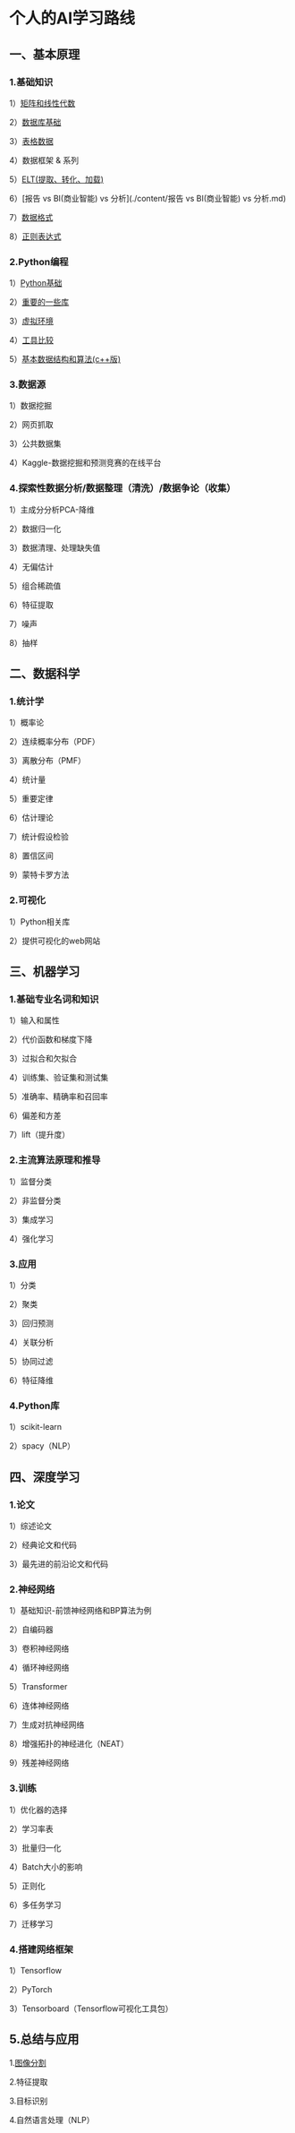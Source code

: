 # 个人的AI学习路线

## 一、基本原理

### 1.基础知识

1）[矩阵和线性代数](./content/矩阵和线性代数.md)

2）[数据库基础](./content/数据库基础.md)

3）[表格数据](./content/表格数据.md)

4）数据框架 & 系列

5）[ELT(提取、转化、加载)](./content/ELT(数据仓库).md)

6）[报告 vs BI(商业智能) vs 分析](./content/报告 vs BI(商业智能) vs 分析.md)

7）[数据格式](./content/数据格式.md)

8）[正则表达式](./content/正则表达式.md)

### 2.Python编程

1）[Python基础](./content/Python基础.md)

2）[重要的一些库](./content/重要的一些库.md)

3）[虚拟环境](./content/虚拟环境.md)

4）[工具比较](./content/工具比较.md)

5）[基本数据结构和算法(c++版)](./content/基本数据结构和算法(c++版).md)

### 3.数据源

1）数据挖掘

2）网页抓取

3）公共数据集

4）Kaggle-数据挖掘和预测竞赛的在线平台

### 4.探索性数据分析/数据整理（清洗）/数据争论（收集）

1）主成分分析PCA-降维

2）数据归一化

3）数据清理、处理缺失值

4）无偏估计

5）组合稀疏值

6）特征提取

7）噪声

8）抽样

## 二、数据科学

### 1.统计学

1）概率论

2）连续概率分布（PDF）

3）离散分布（PMF）

4）统计量

5）重要定律

6）估计理论

7）统计假设检验

8）置信区间

9）蒙特卡罗方法

### 2.可视化

1）Python相关库

2）提供可视化的web网站

## 三、机器学习

### 1.基础专业名词和知识

1）输入和属性

2）代价函数和梯度下降

3）过拟合和欠拟合

4）训练集、验证集和测试集

5）准确率、精确率和召回率

6）偏差和方差

7）lift（提升度）

### 2.主流算法原理和推导

1）监督分类

2）非监督分类

3）集成学习

4）强化学习

### 3.应用

1）分类

2）聚类

3）回归预测

4）关联分析

5）协同过滤

6）特征降维

### 4.Python库

1）scikit-learn

2）spacy（NLP）

## 四、深度学习

### 1.论文

1）综述论文

2）经典论文和代码

3）最先进的前沿论文和代码

### 2.神经网络

1）基础知识-前馈神经网络和BP算法为例

2）自编码器

3）卷积神经网络

4）循环神经网络

5）Transformer

6）连体神经网络

7）生成对抗神经网络

8）增强拓扑的神经进化（NEAT）

9）残差神经网络

### 3.训练

1）优化器的选择

2）学习率表

3）批量归一化

4）Batch大小的影响

5）正则化

6）多任务学习

7）迁移学习

### 4.搭建网络框架

1）Tensorflow

2）PyTorch

3）Tensorboard（Tensorflow可视化工具包）

## 5.总结与应用

1.[图像分割](./content/图像分割.md)

2.特征提取

3.目标识别

4.自然语言处理（NLP）